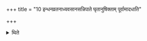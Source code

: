 +++
title = "10 इन्धनव्रतनाध्यवसानसन्निपाते घृतानुषिक्ताम् पूर्वामादधाति"

+++

<details><summary>थिते</summary>

इन्धनव्रतनाध्यवसानसन्निपाते घृतानुषिक्तां पूर्वामादधाति १०
</details>
